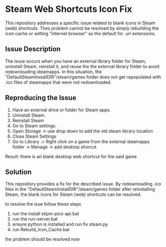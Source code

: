 # Steam Web Shortcuts Icon Fix

This repository addresses a specific issue related to blank icons in Steam (web) shortcuts. Thes problem cannot be resolved by simply rebuilding the icon cache or setting "internet browser" as the default for .url extensions.

## Issue Description

The issue occurs when you have an external library folder for Steam, uninstall Steam, reinstall it, and reuse the the external library folder to avoid redownloading steamapps. In this situation, the "DefaultSteamInstallDIR"/steam/games folder does not get repopulated with .ico files of steamapps that were not redownloaded.

## Reproducing the Issue

1. Have an external drive or folder for Steam apps.
2. Uninstall Steam.
3. Reinstall Steam
4. Go to Steam settings.
5. Open Storage -> use drop down to add the old steam library location
6. Close Steam Settings
7. Go to Library .> Right click on a game from the external steamapps folder -> Manage -> add desktop shorcut

Result: there is an blank desktop web shortcut for the said game
## Solution

This repository provides a fix for the described issue. By redownloading .ico files in the "DefaultSteamInstallDIR"/steam/games folder after reinstalling Steam, the blank icons for Steam (web) shortcuts can be resolved.

to resolve the isue follow these steps
1.  run the install stipm-pics-api.bat
2.  run the run-server.bat
3.  ensure python is installed and run fix steam.py
4.  run Rebuild_Icon_Cache.bat

the problem should be resolved now



